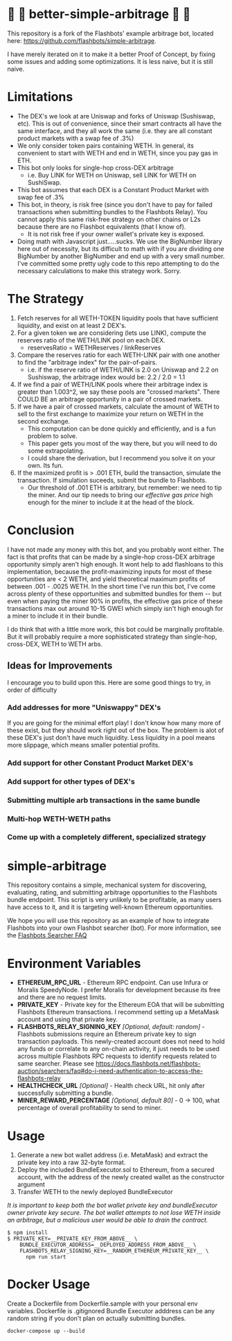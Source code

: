 🚀 🚀 better-simple-arbitrage 🚀 🚀
==================================

This repository is a fork of the Flashbots' example arbitrage bot, located here: https://github.com/flashbots/simple-arbitrage.

I have merely iterated on it to make it a better Proof of Concept, by fixing some issues and adding some optimizations.  It is less naive, but it is still naive.

# Limitations

- The DEX's we look at are Uniswap and forks of Uniswap (Sushiswap, etc).  This is out of convenience, since their smart contracts all have the same interface, and they all work the same (i.e. they are all constant product markets with a swap fee of .3%)
- We only consider token pairs containing WETH.  In general, its convenient to start with WETH and end in WETH, since you pay gas in ETH.
- This bot only looks for single-hop cross-DEX arbitrage
  * i.e. Buy LINK for WETH on Uniswap, sell LINK for WETH on SushiSwap.
- This bot assumes that each DEX is a Constant Product Market with swap fee of .3%
- This bot, in theory, is risk free (since you don't have to pay for failed transactions when submitting bundles to the Flashbots Relay). You cannot apply this same risk-free strategy on other chains or L2s because there are no Flashbot equivalents (that I know of).
  * It is not risk free if your owner wallet's private key is exposed.
- Doing math with Javascript just.....sucks.  We use the BigNumber library here out of necessity, but its difficult to math with if you are dividing one BigNumber by another BigNumber and end up with a very small number.  I've committed some pretty ugly code to this repo attempting to do the necessary calculations to make this strategy work. Sorry.


# The Strategy

1. Fetch reserves for all WETH-TOKEN liquidity pools that have sufficient liquidity, and exist on at least 2 DEX's.
2. For a given token we are considering (lets use LINK), compute the reserves ratio of the WETH/LINK pool on each DEX.
   * reservesRatio = WETHReserves / linkReserves
3. Compare the reserves ratio for each WETH-LINK pair with one another to find the "arbitrage index" for the pair-of-pairs.
   * i.e. if the reserve ratio of WETH/LINK is 2.0 on Uniswap and 2.2 on Sushiswap, the arbitrage index would be: 2.2 / 2.0 = 1.1
4. If we find a pair of WETH/LINK pools where their arbitrage index is greater than 1.003^2, we say these pools are "crossed markets". There COULD BE an arbitrage opportunity in a pair of crossed markets.
5. If we have a pair of crossed markets, calculate the amount of WETH to sell to the first exchange to maximize your return on WETH in the second exchange.
   * This computation can be done quickly and efficiently, and is a fun problem to solve.
   * This paper gets you most of the way there, but you will need to do some extrapolating.
   * I could share the derivation, but I recommend you solve it on your own. Its fun.
6. If the maximized profit is > .001 ETH, build the transaction, simulate the transaction. If simulation suceeds, submit the bundle to Flashbots.
   * Our threshold of .001 ETH is arbitrary, but remember: we need to tip the miner.  And our tip needs to bring our _effective gas price_ high enough for the miner to include it at the head of the block.

# Conclusion

I have not made any money with this bot, and you probably wont either.  The fact is that profits that can be made by a single-hop cross-DEX arbitrage opportunity simply aren't high enough.  It wont help to add flashloans to this implementation, because the profit-maximizing inputs for most of these opportunities are < 2 WETH, and yield theoretical maximum profits of between .001 - .0025 WETH.  In the short time I've run this bot, I've come across plenty of these opportunities and submitted bundles for them -- but even when paying the miner 90% in profits, the effective gas price of these transactions max out around 10-15 GWEI which simply isn't high enough for a miner to include it in their bundle.

I do think that with a little more work, this bot could be marginally profitable.  But it will probably require a more sophisticated strategy than single-hop, cross-DEX, WETH to WETH arbs.

## Ideas for Improvements

I encourage you to build upon this. Here are some good things to try, in order of difficulty

### Add addresses for more "Uniswappy" DEX's

If you are going for the minimal effort play! I don't know how many more of these exist, but they should work right out of the box.  The problem is alot of these DEX's just don't have much liquidity.  Less liquidity in a pool means more slippage, which means smaller potential profits.

### Add support for other Constant Product Market DEX's

### Add support for other types of DEX's

### Submitting multiple arb transactions in the same bundle

### Multi-hop WETH-WETH paths

### Come up with a completely different, specialized strategy




simple-arbitrage
================
This repository contains a simple, mechanical system for discovering, evaluating, rating, and submitting arbitrage opportunities to the Flashbots bundle endpoint. This script is very unlikely to be profitable, as many users have access to it, and it is targeting well-known Ethereum opportunities.

We hope you will use this repository as an example of how to integrate Flashbots into your own Flashbot searcher (bot). For more information, see the [Flashbots Searcher FAQ](https://docs.flashbots.net/flashbots-auction/searchers/faq)

Environment Variables
=====================
- **ETHEREUM_RPC_URL** - Ethereum RPC endpoint. Can use Infura or Moralis SpeedyNode.  I prefer Moralis for development because its free and there are no request limits.
- **PRIVATE_KEY** - Private key for the Ethereum EOA that will be submitting Flashbots Ethereum transactions.  I recommend setting up a MetaMask account and using that private key.
- **FLASHBOTS_RELAY_SIGNING_KEY** _[Optional, default: random]_ - Flashbots submissions require an Ethereum private key to sign transaction payloads. This newly-created account does not need to hold any funds or correlate to any on-chain activity, it just needs to be used across multiple Flashbots RPC requests to identify requests related to same searcher. Please see https://docs.flashbots.net/flashbots-auction/searchers/faq#do-i-need-authentication-to-access-the-flashbots-relay
- **HEALTHCHECK_URL** _[Optional]_ - Health check URL, hit only after successfully submitting a bundle.
- **MINER_REWARD_PERCENTAGE** _[Optional, default 80]_ - 0 -> 100, what percentage of overall profitability to send to miner.

Usage
======================
1. Generate a new bot wallet address (i.e. MetaMask) and extract the private key into a raw 32-byte format.
2. Deploy the included BundleExecutor.sol to Ethereum, from a secured account, with the address of the newly created wallet as the constructor argument
3. Transfer WETH to the newly deployed BundleExecutor

_It is important to keep both the bot wallet private key and bundleExecutor owner private key secure. The bot wallet attempts to not lose WETH inside an arbitrage, but a malicious user would be able to drain the contract._

```
$ npm install
$ PRIVATE_KEY=__PRIVATE_KEY_FROM_ABOVE__ \
    BUNDLE_EXECUTOR_ADDRESS=__DEPLOYED_ADDRESS_FROM_ABOVE__ \
    FLASHBOTS_RELAY_SIGNING_KEY=__RANDOM_ETHEREUM_PRIVATE_KEY__ \
      npm run start
```

Docker Usage
======================

Create a Dockerfile from Dockerfile.sample with your personal env variables. Dockerfile is .gitignored
Bundle Executor adddress can be any random string if you don't plan on actually submitting bundles.
```
docker-compose up --build
```

